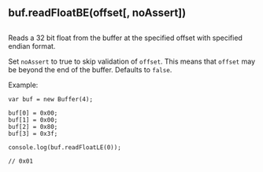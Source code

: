 ## buf.readFloatBE(offset\[, noAssert\])

## 

Reads a 32 bit float from the buffer at the specified offset with specified
endian format.

Set `noAssert` to true to skip validation of `offset`. This means that `offset`
may be beyond the end of the buffer. Defaults to `false`.

Example:

    var buf = new Buffer(4);
    
    buf[0] = 0x00;
    buf[1] = 0x00;
    buf[2] = 0x80;
    buf[3] = 0x3f;
    
    console.log(buf.readFloatLE(0));
    
    // 0x01